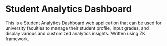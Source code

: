 # Student Analytics Dashboard
This is a Student Analytics Dashboard web application that can be used for university faculties to manage their student profile, input grades, and display various and customized analytics insights. Written using ZK framework.

